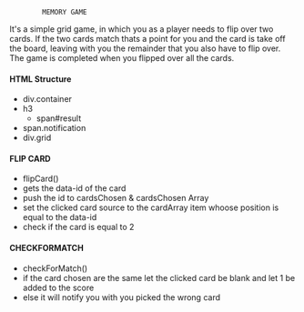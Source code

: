 			MEMORY GAME
It's a simple grid game, in which you as a player needs to flip over two cards. If the two cards match thats a point for you and the card is take off the board, leaving with you the remainder that you also have to flip over. The game is completed when you flipped over all the cards.


#### HTML Structure

- div.container
- h3
  - span#result
- span.notification
- div.grid

#### FLIP CARD

- flipCard()
- gets the data-id of the card
- push the id to cardsChosen & cardsChosen Array
- set the clicked card source to the cardArray item whoose position is equal to the data-id
- check if the card is equal to 2

#### CHECKFORMATCH

- checkForMatch()
- if the card chosen are the same let the clicked card be blank and let 1 be added to the score
- else it will notify you with you picked the wrong card
